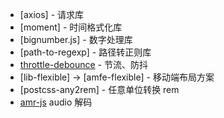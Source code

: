 - [axios] - 请求库
- [moment] - 时间格式化库
- [bignumber.js] - 数字处理库
- [path-to-regexp] - 路径转正则库
- [throttle-debounce](https://github.com/niksy/throttle-debounce) - 节流、防抖
- [lib-flexible] -> [amfe-flexible] - 移动端布局方案
- [postcss-any2rem] - 任意单位转换 rem
- [amr-js](https://www.npmjs.com/package/amr-js) audio 解码